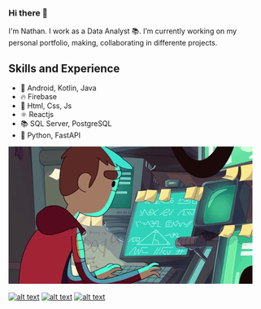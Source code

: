 ### Hi there 👋

I'm Nathan. I work as a Data Analyst 📚.
I’m currently working on my personal portfolio, making, collaborating in differente projects.

## Skills and Experience
* 📱 Android, Kotlin, Java
* 🔥 Firebase
* 🧭 Html, Css, Js
* ⚛ Reactjs
* 📚 SQL Server, PostgreSQL
* 🐍 Python, FastAPI

![alt text](https://github.com/NathanHub/NathanHub/blob/main/img.gif)

<!--

<!-- Please don't remove this: Grab your social icons from https://github.com/carlsednaoui/gitsocial -->

<!-- display the social media buttons in your README -->

[![alt text][1.1]][1]
[![alt text][2.1]][2]
[![alt text][3.1]][3]


<!-- links to social media icons -->
<!-- no need to change these -->

<!-- icons with padding -->

[1.1]: http://i.imgur.com/tXSoThF.png (twitter account link)
[2.1]: http://i.imgur.com/0o48UoR.png (github account link)
[3.1]: https://www.linkedin.com/in/nathan-decena-456a1518a/ (linkedin account link)

<!-- icons without padding -->

[1.2]: http://i.imgur.com/wWzX9uB.png (twitter account link)
[2.2]: http://i.imgur.com/9I6NRUm.png (github account link)
[3.2]: https://www.linkedin.com/in/nathan-decena-456a1518a/ (linkedin account link)



<!-- links to your social media accounts -->
<!-- update these accordingly -->

[1]: http://www.twitter.com/carlsednaoui
[2]: http://www.github.com/carlsednaoui
[3]: https://www.linkedin.com/in/nathan-decena-456a1518a/ (linkedin account link)


<!-- Please don't remove this: Grab your social icons from https://github.com/carlsednaoui/gitsocial -->

